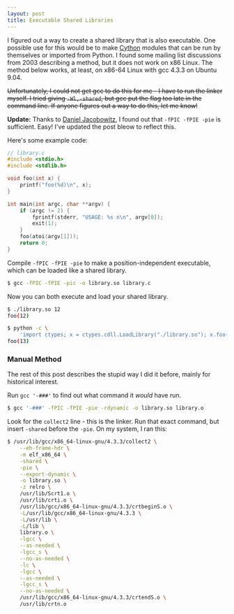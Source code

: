 ```yaml
---
layout: post
title: Executable Shared Libraries
---
```


I figured out a way to create a shared library that is also executable.  One
possible use for this would be to make [Cython](https://cython.org) modules
that can be run by themselves or imported from Python.  I found some mailing
list discussions from 2003 describing a method, but it does not work on x86
Linux.  The method below works, at least, on x86-64 Linux with gcc 4.3.3 on
Ubuntu 9.04.

~~Unfortunately, I could not get gcc to do this for me - I have to run the
linker myself.  I tried giving `-Wl,-shared`, but gcc put the flag
too late in the command line.  If anyone figures out a way to do this, let me
know!~~

**Update:** Thanks to [Daniel
Jacobowitz](https://sourceware.org/ml/binutils/2009-10/msg00088.html), I found
out that `-fPIC -fPIE -pie` is sufficient.  Easy!  I've updated the post bleow
to reflect this.

Here's some example code:

```c
// library.c
#include <stdio.h>
#include <stdlib.h>

void foo(int x) {
    printf("foo(%d)\n", x);
}

int main(int argc, char **argv) {
    if (argc != 2) {
        fprintf(stderr, "USAGE: %s n\n", argv[0]);
        exit(1);
    }
    foo(atoi(argv[1]));
    return 0;
}
```

Compile `-fPIC -fPIE -pie` to make a position-independent executable, which
can be loaded like a shared library.

```bash
$ gcc -fPIC -fPIE -pic -o library.so library.c
```

Now you can both execute and load your shared library.

```bash
$ ./library.so 12
foo(12)

$ python -c \
    'import ctypes; x = ctypes.cdll.LoadLibrary("./library.so"); x.foo(13)'
foo(13)
```

### Manual Method ###

The rest of this post describes the stupid way I did it before, mainly for
historical interest.

Run `gcc '-###'` to find out what command it *would* have run.

```bash
$ gcc '-###' -fPIC -fPIE -pie -rdynamic -o library.so library.o
```

Look for the `collect2` line - this is the linker.  Run that exact command,
but insert `-shared` before the `-pie`.  On my system, I ran this:

```bash
$ /usr/lib/gcc/x86_64-linux-gnu/4.3.3/collect2 \
    --eh-frame-hdr \
    -m elf_x86_64 \
    -shared \
    -pie \
    --export-dynamic \
    -o library.so \
    -z relro \
    /usr/lib/Scrt1.o \
    /usr/lib/crti.o \
    /usr/lib/gcc/x86_64-linux-gnu/4.3.3/crtbeginS.o \
    -L/usr/lib/gcc/x86_64-linux-gnu/4.3.3 \
    -L/usr/lib \
    -L/lib \
    library.o \
    -lgcc \
    --as-needed \
    -lgcc_s \
    --no-as-needed \
    -lc \
    -lgcc \
    --as-needed \
    -lgcc_s \
    --no-as-needed \
    /usr/lib/gcc/x86_64-linux-gnu/4.3.3/crtendS.o \
    /usr/lib/crtn.o
```

